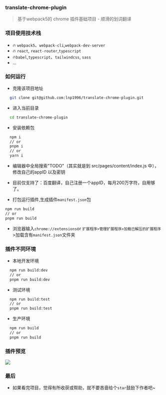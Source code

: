 ### translate-chrome-plugin

> 基于webpack5的 chrome 插件基础项目 - 顺滑的划词翻译

### 项目使用技术栈

- 🔥 `webpack5`、`webpack-cli`,`webpack-dev-server`
- 🔥 `react`, `react-router`,`typescript`
- 🔥`babel`,`typescript`、`tailwindcss`, `sass`
- ...

### 如何运行

- 克隆该项目地址

```bash
  git clone git@github.com:lnp1996/translate-chrome-plugin.git
```

- 进入当前目录

```bash
  cd translate-chrome-plugin
```

- 安装依赖包

```bash
  npm i
  // or
  pnpm i
  // or
  yarn i
```

- 编辑器中全局搜索"TODO"（其实就是到 src/pages/content/index.js 中），修改自己的appID 以及密钥
- 目前仅支持了：百度翻译，自己注册一个appID，每月200万字符，自用够了。

- 打包运行插件,生成插件`manifest.json`包

```bash
npm run build
// or
pnpm run build
```

- 浏览器输入`chrome://extensions`or `扩展程序>管理扩展程序>加载已解压的扩展程序`>加载含有`manifest.json`文件夹

### 插件不同环境

- 本地开发环境

```bash
  npm run build:dev
  // or
  pnpm run build:dev
```

- 测试环境

```bash
  npm run build:test
  // or
  pnpm run build:test
```

- 生产环境

```bash
  npm run build
  // or
  pnpm run build
```

### 插件预览

![](/Users/sm3252/lnp/projects/myProjects/translate-chrome-plugin/src/assets/imgs/demo1.png)

### 最后

- 如果看完项目，觉得有所收获或帮助，就不要吝啬给个`star`鼓励下作者吧~
